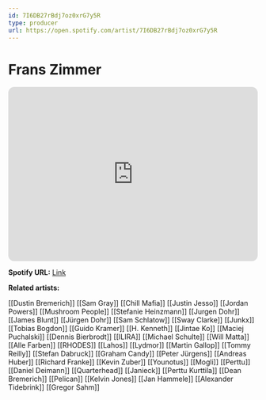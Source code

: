 ```yaml
---
id: 7I6DB27rBdj7oz0xrG7y5R
type: producer
url: https://open.spotify.com/artist/7I6DB27rBdj7oz0xrG7y5R
---
```

# Frans Zimmer

<iframe style="border-radius:12px" src="https://open.spotify.com/embed/artist/7I6DB27rBdj7oz0xrG7y5R" width="100%" height="352" frameBorder="0" allowfullscreen="" allow="autoplay; clipboard-write; encrypted-media; fullscreen; picture-in-picture" loading="lazy"></iframe>

**Spotify URL:** [Link](https://open.spotify.com/artist/7I6DB27rBdj7oz0xrG7y5R)

**Related artists:**

[[Dustin Bremerich]]
[[Sam Gray]]
[[Chill Mafia]]
[[Justin Jesso]]
[[Jordan Powers]]
[[Mushroom People]]
[[Stefanie Heinzmann]]
[[Jurgen Dohr]]
[[James Blunt]]
[[Jürgen Dohr]]
[[Sam Schlatow]]
[[Sway Clarke]]
[[Junkx]]
[[Tobias Bogdon]]
[[Guido Kramer]]
[[H. Kenneth]]
[[Jintae Ko]]
[[Maciej Puchalski]]
[[Dennis Bierbrodt]]
[[ILIRA]]
[[Michael Schulte]]
[[Will Matta]]
[[Alle Farben]]
[[RHODES]]
[[Lahos]]
[[Lydmor]]
[[Martin Gallop]]
[[Tommy Reilly]]
[[Stefan Dabruck]]
[[Graham Candy]]
[[Peter Jürgens]]
[[Andreas Huber]]
[[Richard Franke]]
[[Kevin Zuber]]
[[Younotus]]
[[Mogli]]
[[Perttu]]
[[Daniel Deimann]]
[[Quarterhead]]
[[Janieck]]
[[Perttu Kurttila]]
[[Dean Bremerich]]
[[Pelican]]
[[Kelvin Jones]]
[[Jan Hammele]]
[[Alexander Tidebrink]]
[[Gregor Sahm]]

